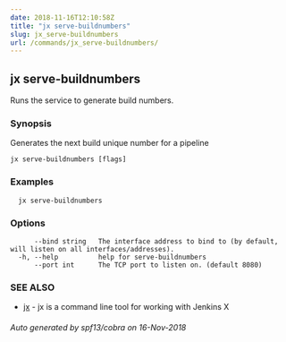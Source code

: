 ```yaml
---
date: 2018-11-16T12:10:58Z
title: "jx serve-buildnumbers"
slug: jx_serve-buildnumbers
url: /commands/jx_serve-buildnumbers/
---
```

## jx serve-buildnumbers

Runs the service to generate build numbers.

### Synopsis

Generates the next build unique number for a pipeline

```
jx serve-buildnumbers [flags]
```

### Examples

```
  jx serve-buildnumbers
```

### Options

```
      --bind string   The interface address to bind to (by default, will listen on all interfaces/addresses).
  -h, --help          help for serve-buildnumbers
      --port int      The TCP port to listen on. (default 8080)
```

### SEE ALSO

* [jx](/commands/jx/)	 - jx is a command line tool for working with Jenkins X

###### Auto generated by spf13/cobra on 16-Nov-2018

